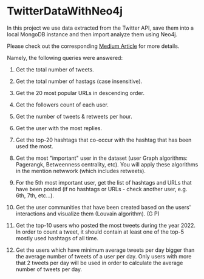 # TwitterDataWithNeo4j

In this project we use data extracted from the Twitter API, save them into a local MongoDB instance and then import analyze them using Neo4j.

Please check out the corresponding [Medium Article](https://medium.com/@thdiamant/exploring-twitter-data-with-neo4j-and-python-f97ab427db56) for more details.

Namely, the following queries were answered:

1. Get the total number of tweets.

2. Get the total number of hastags (case insensitive).

3. Get the 20 most popular URLs in descending order.

4. Get the followers count of each user.

5. Get the number of tweets & retweets per hour.

6. Get the user with the most replies.

7. Get the top-20 hashtags that co-occur with the hashtag that has been used the most.

8. Get the most "important" user in the dataset (user Graph algorithms: Pagerangk, Betweenness centrality, etc). You will apply these algorithms in the mention netwwork (which includes retweets).

9. For the 5th most important user, get the list of hashtags and URLs that have been posted (if no hashtags or URLs - check another user, e.g. 6th, 7th, etc...).

10. Get the user communities that have been created based on the users' interactions and visualize them (Louvain algorithm). (G P)

11. Get the top-10 users who posted the most tweets during the year 2022. In order to count a tweet, it should contain at least one of the top-5 mostly used hashtags of all time.

12. Get the users which have minimum average tweets per day bigger than the average number of tweets of a user per day. Only users with more that 2 tweets per day will be used in order to calculate the average number of tweets per day.

